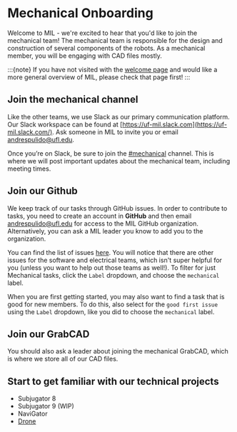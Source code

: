 # Mechanical Onboarding

Welcome to MIL - we're excited to hear that you'd like to join the mechanical team!
The mechanical team is responsible for the design and construction of several
components of the robots. As a mechanical member, you will be engaging with CAD
files mostly.

:::{note}
If you have not visited with the [welcome page](/docs/welcome.md) and would like a
more general overview of MIL, please check that page first!
:::

## Join the mechanical channel
Like the other teams, we use Slack as our primary communication platform. Our 
Slack workspace can be found at [https://uf-mil.slack.com](https://uf-mil.slack.com/).
Ask someone in MIL to invite you or email [andrespulido@ufl.edu](mailto:andrespulido@ufl.edu). 

Once you’re on Slack, be sure to join the [#mechanical](https://uf-mil.slack.com/messages/C6UQUU78Q) 
channel. This is where we will post important updates about the mechanical team,
including meeting times.

## Join our Github
We keep track of our tasks through GitHub issues. In order to contribute to tasks, 
you need to create an account in **GitHub** and then email [andrespulido@ufl.edu](mailto:andrespulido@ufl.edu)
for access to the MIL GitHub organization. Alternatively, you can ask a MIL leader
you know to add you to the organization.

You can find the list of issues [here](https://github.com/uf-mil/mil/issues).
You will notice that there are other issues for the software and electrical teams,
which isn't super helpful for you (unless you want to help out those teams as well!).
To filter for just Mechanical tasks, click the `Label` dropdown, and choose the
`mechanical` label.

When you are first getting started, you may also want to find a task that is good
for new members. To do this, also select for the `good first issue` using the `Label`
dropdown, like you did to choose the `mechanical` label.

## Join our GrabCAD
You should also ask a leader about joining the mechanical GrabCAD, which is where
we store all of our CAD files.

## Start to get familiar with our technical projects
* Subjugator 8
* Subjugator 9 (WIP)
* NaviGator
* [Drone](/docs/mechanical/drone_doc.md) 
